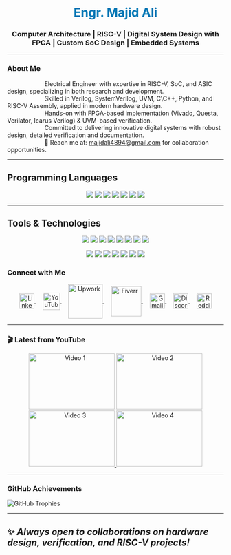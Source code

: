 <h1 align="center" style="color: #0077b5;">Engr. Majid Ali</h1>

<h3 align="center">Computer Architecture | RISC-V | Digital System Design with FPGA | Custom SoC Design | Embedded Systems </h3>

---
### About Me 
&nbsp;&nbsp;&nbsp;&nbsp;&nbsp;&nbsp;&nbsp;&nbsp;&nbsp;&nbsp;&nbsp;&nbsp;&nbsp;&nbsp;&nbsp;&nbsp;&nbsp;&nbsp;&nbsp;&nbsp;&nbsp;&nbsp;Electrical Engineer with expertise in RISC-V, SoC, and ASIC design, specializing in both research and development.<br>
&nbsp;&nbsp;&nbsp;&nbsp;&nbsp;&nbsp;&nbsp;&nbsp;&nbsp;&nbsp;&nbsp;&nbsp;&nbsp;&nbsp;&nbsp;&nbsp;&nbsp;&nbsp;&nbsp;&nbsp;&nbsp;&nbsp;Skilled in Verilog, SystemVerilog, UVM, C\C++, Python, and RISC-V Assembly, applied in modern hardware design.<br>
&nbsp;&nbsp;&nbsp;&nbsp;&nbsp;&nbsp;&nbsp;&nbsp;&nbsp;&nbsp;&nbsp;&nbsp;&nbsp;&nbsp;&nbsp;&nbsp;&nbsp;&nbsp;&nbsp;&nbsp;&nbsp;&nbsp;Hands-on with FPGA-based implementation (Vivado, Questa, Verilator, Icarus Verilog) & UVM-based verification.<br>
&nbsp;&nbsp;&nbsp;&nbsp;&nbsp;&nbsp;&nbsp;&nbsp;&nbsp;&nbsp;&nbsp;&nbsp;&nbsp;&nbsp;&nbsp;&nbsp;&nbsp;&nbsp;&nbsp;&nbsp;&nbsp;&nbsp;Committed to delivering innovative digital systems with robust design, detailed verification and documentation.<br>
&nbsp;&nbsp;&nbsp;&nbsp;&nbsp;&nbsp;&nbsp;&nbsp;&nbsp;&nbsp;&nbsp;&nbsp;&nbsp;&nbsp;&nbsp;&nbsp;&nbsp;&nbsp;&nbsp;&nbsp;&nbsp;&nbsp;📩 Reach me at: majidali4894@gmail.com for collaboration opportunities.

 
---
## Programming Languages  
<p align="center">
  <img src="https://img.shields.io/badge/Verilog-0A192F?style=for-the-badge&logo=verilog&logoColor=white" />
  <img src="https://img.shields.io/badge/SystemVerilog-3C873A?style=for-the-badge&logo=systemverilog&logoColor=white" />
  <img src="https://img.shields.io/badge/C-00599C?style=for-the-badge&logo=cplusplus&logoColor=white" />
  <img src="https://img.shields.io/badge/C++-00599C?style=for-the-badge&logo=cplusplus&logoColor=white" />
  <img src="https://img.shields.io/badge/Python-3776AB?style=for-the-badge&logo=python&logoColor=white" />
  <img src="https://img.shields.io/badge/RISC--V%20Assembly-283593?style=for-the-badge&logo=riscv&logoColor=white" />
  <img src="https://img.shields.io/badge/AVR%20Assembly-EE1C25?style=for-the-badge&logo=arduino&logoColor=white" />
</p>  

---

## Tools & Technologies  
<p align="center">
  <img src="https://img.shields.io/badge/QuestaSim-006699?style=for-the-badge&logo=mentor&logoColor=white" />
  <img src="https://img.shields.io/badge/ModelSim-008080?style=for-the-badge&logo=mentor&logoColor=white" />
  <img src="https://img.shields.io/badge/Xilinx%20Vivado-7CFC00?style=for-the-badge&logo=xilinx&logoColor=black" />
  <img src="https://img.shields.io/badge/LogiSim-9C27B0?style=for-the-badge&logo=logic&logoColor=white" />
  <img src="https://img.shields.io/badge/FPGA-3333FF?style=for-the-badge&logo=amd&logoColor=white" />
  <img src="https://img.shields.io/badge/RISC--V-FF9800?style=for-the-badge&logo=riscv&logoColor=white" />
 <img src="https://img.shields.io/badge/GTKWave-00CED1?style=for-the-badge&logo=wave&logoColor=white" />
 <img src="https://img.shields.io/badge/Linux-FCC624?style=for-the-badge&logo=linux&logoColor=black" />
</p>  

<p align="center">
  
  <img src="https://img.shields.io/badge/iVerilog-FF4500?style=for-the-badge&logo=opensourceinitiative&logoColor=white" />
  <img src="https://img.shields.io/badge/OpenLane-00BFFF?style=for-the-badge&logo=openaccess&logoColor=white" />
  <img src="https://img.shields.io/badge/gVim-019733?style=for-the-badge&logo=vim&logoColor=white" />
  <img src="https://img.shields.io/badge/ESP32C6-FF5722?style=for-the-badge&logo=espressif&logoColor=white" />
  <img src="https://img.shields.io/badge/Raspberry%20Pi-A22846?style=for-the-badge&logo=raspberrypi&logoColor=white" />
  <img src="https://img.shields.io/badge/ANSYS%20HFSS-FFB400?style=for-the-badge&logo=ansys&logoColor=white" />
  <img src="https://img.shields.io/badge/KiCad-314CB6?style=for-the-badge&logo=kicad&logoColor=white" />
</p>  



### Connect with Me
<p align="center">
  <a href="https://www.linkedin.com/in/majidali4894/" target="blank">
    <img align="center" src="https://raw.githubusercontent.com/rahuldkjain/github-profile-readme-generator/master/src/images/icons/Social/linked-in-alt.svg" alt="LinkedIn" height="35" width="35" />
  </a>&nbsp;&nbsp;&nbsp;
  <a href="https://www.youtube.com/@semiedge1" target="blank">
    <img align="center" src="https://raw.githubusercontent.com/rahuldkjain/github-profile-readme-generator/master/src/images/icons/Social/youtube.svg" alt="YouTube" height="40" width="40" />
  </a>&nbsp;&nbsp;&nbsp;
  <a href="https://www.upwork.com/services/product/development-it-custom-risc-v-processor-design-and-verification-services-1831206659274484639?ref=project_share" target="blank">
    <img align="center" src="https://cdn.worldvectorlogo.com/logos/upwork.svg" alt="Upwork" height="80" width="80" />
  </a>&nbsp;&nbsp;&nbsp;
  <a href="https://www.fiverr.com/s/99Bvvxd" target="blank">
    <img align="center" src="https://logos-world.net/wp-content/uploads/2020/12/Fiverr-Logo.png" alt="Fiverr" height="70" width="70" />
  </a>&nbsp;&nbsp;&nbsp;
  <a href="mailto:mrj77955@gmail.com" target="blank">
    <img align="center" src="https://upload.wikimedia.org/wikipedia/commons/7/7e/Gmail_icon_%282020%29.svg" alt="Gmail" height="35" width="35" />
  </a>&nbsp;&nbsp;&nbsp;
  <a href="https://discord.com/temp-link" target="blank">
    <img align="center" src="https://cdn.worldvectorlogo.com/logos/discord-6.svg" alt="Discord" height="35" width="35" />
  </a>&nbsp;&nbsp;&nbsp;
  <a href="https://reddit.com/temp-link" target="blank">
    <img align="center" src="https://cdn.worldvectorlogo.com/logos/reddit-4.svg" alt="Reddit" height="35" width="35" />
  </a>
</p>


---
### 🎬 Latest from YouTube
<p align="center">

<a href="https://youtu.be/O8hznH8c8AA?si=UhFNVOjQghlRW87t" target="_blank">
  <img src="https://img.youtube.com/vi/O8hznH8c8AA/0.jpg" alt="Video 1" width="200" height="130"/>
</a>

<a href="https://youtu.be/ijEzf4h7utg?si=bebcaiGvFNUEyDbn" target="_blank">
  <img src="https://img.youtube.com/vi/ijEzf4h7utg/0.jpg" alt="Video 2" width="200" height="130"/>
</a>

<a href="https://youtu.be/dh88oe6O0QU?si=gBIpzRS_frzI7_kZ" target="_blank">
  <img src="https://img.youtube.com/vi/dh88oe6O0QU/0.jpg" alt="Video 3" width="200" height="130"/>
</a>

<a href="https://youtu.be/GLtbN-SocXE?si=VoUREWDvUxzHHBE5" target="_blank">
  <img src="https://img.youtube.com/vi/GLtbN-SocXE/0.jpg" alt="Video 4" width="200" height="130"/>
</a>
</p>


---

### GitHub Achievements
![GitHub Trophies](https://github-profile-trophy.vercel.app/?username=majidali25&theme=gruvbox&no-frame=true&no-bg=true&margin-w=4)

---

✨ *Always open to collaborations on hardware design, verification, and RISC-V projects!*  
---
